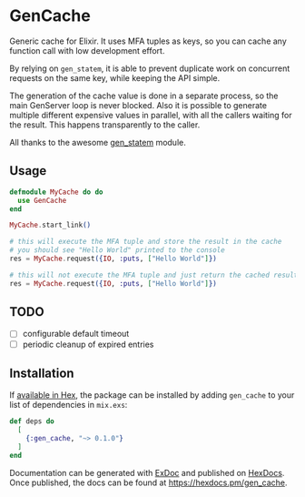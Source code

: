 # GenCache

Generic cache for Elixir. It uses MFA tuples as keys, so you can cache any function call with low development effort.

By relying on `gen_statem`, it is able to prevent duplicate work on concurrent requests on the same key, while keeping the API simple.

The generation of the cache value is done in a separate process, so the main GenServer loop is never blocked. Also it is possible to generate multiple different expensive values in parallel, with all the callers waiting for the result. This happens transparently to the caller.

All thanks to the awesome [gen_statem](https://www.erlang.org/doc/apps/stdlib/gen_statem.html) module.


## Usage


```elixir
defmodule MyCache do do
  use GenCache
end

MyCache.start_link()

# this will execute the MFA tuple and store the result in the cache
# you should see "Hello World" printed to the console
res = MyCache.request({IO, :puts, ["Hello World"]})

# this will not execute the MFA tuple and just return the cached result
res = MyCache.request({IO, :puts, ["Hello World"]})
```

## TODO
- [ ] configurable default timeout
- [ ] periodic cleanup of expired entries

## Installation

If [available in Hex](https://hex.pm/docs/publish), the package can be installed
by adding `gen_cache` to your list of dependencies in `mix.exs`:

```elixir
def deps do
  [
    {:gen_cache, "~> 0.1.0"}
  ]
end
```

Documentation can be generated with [ExDoc](https://github.com/elixir-lang/ex_doc)
and published on [HexDocs](https://hexdocs.pm). Once published, the docs can
be found at <https://hexdocs.pm/gen_cache>.

